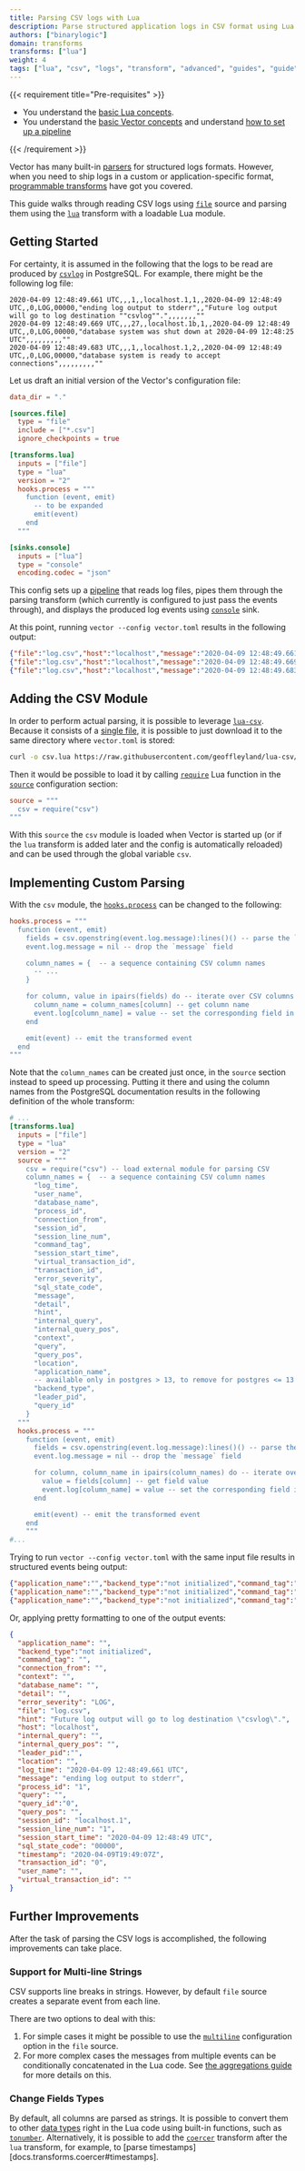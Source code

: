 ```yaml
---
title: Parsing CSV logs with Lua
description: Parse structured application logs in CSV format using Lua transform
authors: ["binarylogic"]
domain: transforms
transforms: ["lua"]
weight: 4
tags: ["lua", "csv", "logs", "transform", "advanced", "guides", "guide"]
---
```


{{< requirement title="Pre-requisites" >}}

* You understand the <a href="/docs/reference/configuration/transforms/lua">basic Lua concepts</a>.
* You understand the <a href="/docs/about/concepts">basic Vector concepts</a> and understand <a href="/docs/setup/quickstart/">how to set up a pipeline</a>

{{< /requirement >}}

Vector has many built-in [parsers][docs.transforms.parser] for structured logs formats. However, when you need
to ship logs in a custom or application-specific format, [programmable transforms][docs.transforms.lua]
have got you covered.

This guide walks through reading CSV logs using [`file`][docs.sources.file] source and parsing them using the [`lua`][docs.transforms.lua] transform with a loadable Lua module.

## Getting Started

For certainty, it is assumed in the following that the logs to be read are produced by
[`csvlog`][urls.postgresql_csvlog] in PostgreSQL. For example, there might be the following
log file:


```csv title="log.csv"
2020-04-09 12:48:49.661 UTC,,,1,,localhost.1,1,,2020-04-09 12:48:49 UTC,,0,LOG,00000,"ending log output to stderr",,"Future log output will go to log destination ""csvlog"".",,,,,,,""
2020-04-09 12:48:49.669 UTC,,,27,,localhost.1b,1,,2020-04-09 12:48:49 UTC,,0,LOG,00000,"database system was shut down at 2020-04-09 12:48:25 UTC",,,,,,,,,""
2020-04-09 12:48:49.683 UTC,,,1,,localhost.1,2,,2020-04-09 12:48:49 UTC,,0,LOG,00000,"database system is ready to accept connections",,,,,,,,,""
```

Let us draft an initial version of the Vector's configuration file:

```toml title="vector.toml"
data_dir = "."

[sources.file]
  type = "file"
  include = ["*.csv"]
  ignore_checkpoints = true

[transforms.lua]
  inputs = ["file"]
  type = "lua"
  version = "2"
  hooks.process = """
    function (event, emit)
      -- to be expanded
      emit(event)
    end
  """

[sinks.console]
  inputs = ["lua"]
  type = "console"
  encoding.codec = "json"
```

This config sets up a [pipeline][docs.meta.glossary#pipeline] that reads log files, pipes them through the parsing
transform (which currently is configured to just pass the events through), and displays the produced log events using
[`console`][docs.sinks.console] sink.

At this point, running `vector --config vector.toml` results in the following output:

```json
{"file":"log.csv","host":"localhost","message":"2020-04-09 12:48:49.661 UTC,,,1,,localhost.1,1,,2020-04-09 12:48:49 UTC,,0,LOG,00000,\"ending log output to stderr\",,\"Future log output will go to log destination \"\"csvlog\"\".\",,,,,,,\"\"","timestamp":"2020-04-09T14:33:28Z"}
{"file":"log.csv","host":"localhost","message":"2020-04-09 12:48:49.669 UTC,,,27,,localhost.1b,1,,2020-04-09 12:48:49 UTC,,0,LOG,00000,\"database system was shut down at 2020-04-09 12:48:25 UTC\",,,,,,,,,\"\"","timestamp":"2020-04-09T14:33:28Z"}
{"file":"log.csv","host":"localhost","message":"2020-04-09 12:48:49.683 UTC,,,1,,localhost.1,2,,2020-04-09 12:48:49 UTC,,0,LOG,00000,\"database system is ready to accept connections\",,,,,,,,,\"\"","timestamp":"2020-04-09T14:33:28Z"}
```

## Adding the CSV Module

In order to perform actual parsing, it is possible to leverage [`lua-csv`][urls.lua_csv_repo].
Because it consists of a [single file][urls.lua_csv_view], it is possible to just download it to the same
directory where `vector.toml` is stored:

```bash
curl -o csv.lua https://raw.githubusercontent.com/geoffleyland/lua-csv/d20cd42d61dc52e7f6bcb13b596ac7a7d4282fbf/lua/csv.lua
```

Then it would be possible to load it by calling [`require`][urls.lua_require] Lua function in the
[`source`][docs.transforms.lua#source] configuration section:

```toml
source = """
  csv = require("csv")
"""
```

With this `source` the `csv` module is loaded when Vector is started up (or if the `lua` transform is added later and the
config is automatically reloaded) and can be used through the global variable `csv`.

## Implementing Custom Parsing

With the `csv` module, the [`hooks.process`][docs.transforms.lua#process] can be changed to the following:

```toml
hooks.process = """
  function (event, emit)
    fields = csv.openstring(event.log.message):lines()() -- parse the `message` field
    event.log.message = nil -- drop the `message` field

    column_names = {  -- a sequence containing CSV column names
      -- ...
    }

    for column, value in ipairs(fields) do -- iterate over CSV columns
      column_name = column_names[column] -- get column name
      event.log[column_name] = value -- set the corresponding field in the event
    end

    emit(event) -- emit the transformed event
  end
"""
```

Note that the `column_names` can be created just once, in the `source` section instead to speed up processing.
Putting it there and using the column names from the PostgreSQL documentation results in the following definition of
the whole transform:

```toml title="vector.toml"
# ...
[transforms.lua]
  inputs = ["file"]
  type = "lua"
  version = "2"
  source = """
    csv = require("csv") -- load external module for parsing CSV
    column_names = {  -- a sequence containing CSV column names
      "log_time",
      "user_name",
      "database_name",
      "process_id",
      "connection_from",
      "session_id",
      "session_line_num",
      "command_tag",
      "session_start_time",
      "virtual_transaction_id",
      "transaction_id",
      "error_severity",
      "sql_state_code",
      "message",
      "detail",
      "hint",
      "internal_query",
      "internal_query_pos",
      "context",
      "query",
      "query_pos",
      "location",
      "application_name",
      -- available only in postgres > 13, to remove for postgres <= 13
      "backend_type",
      "leader_pid",
      "query_id"
    }
  """
  hooks.process = """
    function (event, emit)
      fields = csv.openstring(event.log.message):lines()() -- parse the `message` field
      event.log.message = nil -- drop the `message` field

      for column, column_name in ipairs(column_names) do -- iterate over column names
        value = fields[column] -- get field value
        event.log[column_name] = value -- set the corresponding field in the event
      end

      emit(event) -- emit the transformed event
    end
    """
#...
```

Trying to run `vector --config vector.toml` with the same input file results in structured events being output:

```json
{"application_name":"","backend_type":"not initialized","command_tag":"","connection_from":"","context":"","database_name":"","detail":"","error_severity":"LOG","file":"log.csv","hint":"Future log output will go to log destination \"csvlog\".","host":"localhost","internal_query":"","internal_query_pos":"","leader_pid":"","location":"","log_time":"2020-04-09 12:48:49.661 UTC","message":"ending log output to stderr","process_id":"1","query":"","query_id":"0","query_pos":"","session_id":"localhost.1","session_line_num":"1","session_start_time":"2020-04-09 12:48:49 UTC","sql_state_code":"00000","timestamp":"2020-04-09T19:49:07Z","transaction_id":"0","user_name":"","virtual_transaction_id":""}
{"application_name":"","backend_type":"not initialized","command_tag":"","connection_from":"","context":"","database_name":"","detail":"","error_severity":"LOG","file":"log.csv","hint":"","host":"localhost","internal_query":"","internal_query_pos":"","leader_pid":"","location":"","log_time":"2020-04-09 12:48:49.669 UTC","message":"database system was shut down at 2020-04-09 12:48:25 UTC","process_id":"27","query":"","query_id":"0","query_pos":"","session_id":"localhost.1b","session_line_num":"1","session_start_time":"2020-04-09 12:48:49 UTC","sql_state_code":"00000","timestamp":"2020-04-09T19:49:07Z","transaction_id":"0","user_name":"","virtual_transaction_id":""}
{"application_name":"","backend_type":"not initialized","command_tag":"","connection_from":"","context":"","database_name":"","detail":"","error_severity":"LOG","file":"log.csv","hint":"","host":"localhost","internal_query":"","internal_query_pos":"","leader_pid":"","location":"","log_time":"2020-04-09 12:48:49.683 UTC","message":"database system is ready to accept connections","process_id":"1","query":"","query_id":"0","query_pos":"","session_id":"localhost.1","session_line_num":"2","session_start_time":"2020-04-09 12:48:49 UTC","sql_state_code":"00000","timestamp":"2020-04-09T19:49:07Z","transaction_id":"0","user_name":"","virtual_transaction_id":""}
```

Or, applying pretty formatting to one of the output events:

```json
{
  "application_name": "",
  "backend_type":"not initialized",
  "command_tag": "",
  "connection_from": "",
  "context": "",
  "database_name": "",
  "detail": "",
  "error_severity": "LOG",
  "file": "log.csv",
  "hint": "Future log output will go to log destination \"csvlog\".",
  "host": "localhost",
  "internal_query": "",
  "internal_query_pos": "",
  "leader_pid":"",
  "location": "",
  "log_time": "2020-04-09 12:48:49.661 UTC",
  "message": "ending log output to stderr",
  "process_id": "1",
  "query": "",
  "query_id":"0",
  "query_pos": "",
  "session_id": "localhost.1",
  "session_line_num": "1",
  "session_start_time": "2020-04-09 12:48:49 UTC",
  "sql_state_code": "00000",
  "timestamp": "2020-04-09T19:49:07Z",
  "transaction_id": "0",
  "user_name": "",
  "virtual_transaction_id": ""
}
```

## Further Improvements

After the task of parsing the CSV logs is accomplished, the following improvements can take place.

### Support for Multi-line Strings

CSV supports line breaks in strings. However, by default `file` source creates a separate event from each line.

There are two options to deal with this:

1. For simple cases it might be possible to use the [`multiline`][docs.sources.file#multiline] configuration
  option in the `file` source.
2. For more complex cases the messages from multiple events can be conditionally concatenated in the Lua code. See
  [the aggregations guide][guides.advanced.custom-aggregations-with-lua] for more details on this.

### Change Fields Types

By default, all columns are parsed as strings. It is possible to convert them to other
[data types][docs.transforms.lua#data-types] right in the Lua code using
built-in functions, such as [`tonumber`][urls.lua_tonumber]. Alternatively, it is possible to add the
[`coercer`][docs.transforms.coercer] transform after the `lua` transform, for example, to
[parse timestamps][docs.transforms.coercer#timestamps].

[docs.meta.glossary#pipeline]: /docs/reference/glossary/#pipeline
[docs.sinks.console]: /docs/reference/configuration/sinks/console/
[docs.sources.file#multiline]: /docs/reference/configuration/sources/file/#multiline
[docs.sources.file]: /docs/reference/configuration/sources/file/
[docs.transforms.coercer]: /docs/reference/vrl/functions/#coerce-functions
[docs.transforms.parser]: /docs/reference/vrl/functions/#parse-functions
[docs.transforms.lua#data-types]: /docs/reference/configuration/transforms/lua/#event-data-model
[docs.transforms.lua#process]: /docs/reference/configuration/transforms/lua/#hooks.process
[docs.transforms.lua#source]: /docs/reference/configuration/transforms/lua/#source
[docs.transforms.lua]: /docs/reference/configuration/transforms/lua/
[guides.advanced.custom-aggregations-with-lua]: /guides/advanced/custom-aggregations-with-lua/
[urls.lua_csv_repo]: https://github.com/geoffleyland/lua-csv
[urls.lua_csv_view]: https://github.com/geoffleyland/lua-csv/blob/09557e4608b02d136b9ae39a8fa0f36328fa1cec/lua/csv.lua
[urls.lua_require]: https://www.lua.org/manual/5.3/manual.html#pdf-require
[urls.lua_tonumber]: https://www.lua.org/manual/5.3/manual.html#pdf-tonumber
[urls.postgresql_csvlog]: https://www.postgresql.org/docs/current/runtime-config-logging.html#RUNTIME-CONFIG-LOGGING-CSVLOG
